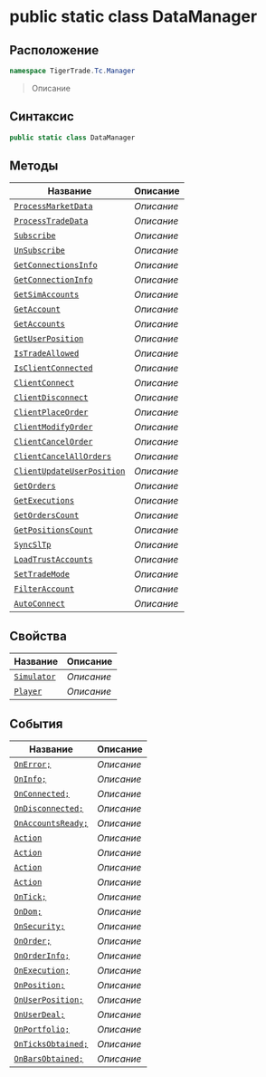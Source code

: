 
# public static class DataManager
## Расположение
```csharp
namespace TigerTrade.Tc.Manager
```



> Описание

## Синтаксис
```csharp
public static class DataManager
```


## Методы
| Название | Описание |
| --- | --- |
| [`ProcessMarketData`](./DataManager.cs/Методы/ProcessMarketData.md) | *Описание* |
| [`ProcessTradeData`](./DataManager.cs/Методы/ProcessTradeData.md) | *Описание* |
| [`Subscribe`](./DataManager.cs/Методы/Subscribe.md) | *Описание* |
| [`UnSubscribe`](./DataManager.cs/Методы/UnSubscribe.md) | *Описание* |
| [`GetConnectionsInfo`](./DataManager.cs/Методы/GetConnectionsInfo.md) | *Описание* |
| [`GetConnectionInfo`](./DataManager.cs/Методы/GetConnectionInfo.md) | *Описание* |
| [`GetSimAccounts`](./DataManager.cs/Методы/GetSimAccounts.md) | *Описание* |
| [`GetAccount`](./DataManager.cs/Методы/GetAccount.md) | *Описание* |
| [`GetAccounts`](./DataManager.cs/Методы/GetAccounts.md) | *Описание* |
| [`GetUserPosition`](./DataManager.cs/Методы/GetUserPosition.md) | *Описание* |
| [`IsTradeAllowed`](./DataManager.cs/Методы/IsTradeAllowed.md) | *Описание* |
| [`IsClientConnected`](./DataManager.cs/Методы/IsClientConnected.md) | *Описание* |
| [`ClientConnect`](./DataManager.cs/Методы/ClientConnect.md) | *Описание* |
| [`ClientDisconnect`](./DataManager.cs/Методы/ClientDisconnect.md) | *Описание* |
| [`ClientPlaceOrder`](./DataManager.cs/Методы/ClientPlaceOrder.md) | *Описание* |
| [`ClientModifyOrder`](./DataManager.cs/Методы/ClientModifyOrder.md) | *Описание* |
| [`ClientCancelOrder`](./DataManager.cs/Методы/ClientCancelOrder.md) | *Описание* |
| [`ClientCancelAllOrders`](./DataManager.cs/Методы/ClientCancelAllOrders.md) | *Описание* |
| [`ClientUpdateUserPosition`](./DataManager.cs/Методы/ClientUpdateUserPosition.md) | *Описание* |
| [`GetOrders`](./DataManager.cs/Методы/GetOrders.md) | *Описание* |
| [`GetExecutions`](./DataManager.cs/Методы/GetExecutions.md) | *Описание* |
| [`GetOrdersCount`](./DataManager.cs/Методы/GetOrdersCount.md) | *Описание* |
| [`GetPositionsCount`](./DataManager.cs/Методы/GetPositionsCount.md) | *Описание* |
| [`SyncSlTp`](./DataManager.cs/Методы/SyncSlTp.md) | *Описание* |
| [`LoadTrustAccounts`](./DataManager.cs/Методы/LoadTrustAccounts.md) | *Описание* |
| [`SetTradeMode`](./DataManager.cs/Методы/SetTradeMode.md) | *Описание* |
| [`FilterAccount`](./DataManager.cs/Методы/FilterAccount.md) | *Описание* |
| [`AutoConnect`](./DataManager.cs/Методы/AutoConnect.md) | *Описание* |

## Свойства
| Название | Описание |
| --- | --- |
| [`Simulator`](./DataManager.cs/Свойства/Simulator.md) | *Описание* |
| [`Player`](./DataManager.cs/Свойства/Player.md) | *Описание* |

## События
| Название | Описание |
| --- | --- |
| [`OnError;`](./DataManager.cs/События/OnError;.md) | *Описание* |
| [`OnInfo;`](./DataManager.cs/События/OnInfo;.md) | *Описание* |
| [`OnConnected;`](./DataManager.cs/События/OnConnected;.md) | *Описание* |
| [`OnDisconnected;`](./DataManager.cs/События/OnDisconnected;.md) | *Описание* |
| [`OnAccountsReady;`](./DataManager.cs/События/OnAccountsReady;.md) | *Описание* |
| [`Action`](./DataManager.cs/События/Action.md) | *Описание* |
| [`Action`](./DataManager.cs/События/Action.md) | *Описание* |
| [`Action`](./DataManager.cs/События/Action.md) | *Описание* |
| [`Action`](./DataManager.cs/События/Action.md) | *Описание* |
| [`OnTick;`](./DataManager.cs/События/OnTick;.md) | *Описание* |
| [`OnDom;`](./DataManager.cs/События/OnDom;.md) | *Описание* |
| [`OnSecurity;`](./DataManager.cs/События/OnSecurity;.md) | *Описание* |
| [`OnOrder;`](./DataManager.cs/События/OnOrder;.md) | *Описание* |
| [`OnOrderInfo;`](./DataManager.cs/События/OnOrderInfo;.md) | *Описание* |
| [`OnExecution;`](./DataManager.cs/События/OnExecution;.md) | *Описание* |
| [`OnPosition;`](./DataManager.cs/События/OnPosition;.md) | *Описание* |
| [`OnUserPosition;`](./DataManager.cs/События/OnUserPosition;.md) | *Описание* |
| [`OnUserDeal;`](./DataManager.cs/События/OnUserDeal;.md) | *Описание* |
| [`OnPortfolio;`](./DataManager.cs/События/OnPortfolio;.md) | *Описание* |
| [`OnTicksObtained;`](./DataManager.cs/События/OnTicksObtained;.md) | *Описание* |
| [`OnBarsObtained;`](./DataManager.cs/События/OnBarsObtained;.md) | *Описание* |



